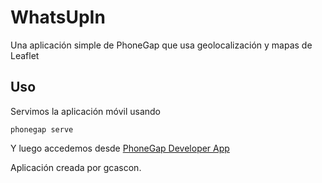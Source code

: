 # WhatsUpIn

Una aplicación simple de PhoneGap que usa geolocalización y mapas de Leaflet

## Uso

Servimos la aplicación móvil usando

    phonegap serve

Y luego accedemos desde [PhoneGap Developer App](http://docs.phonegap.com/getting-started/2-install-mobile-app/)

Aplicación creada por gcascon.

